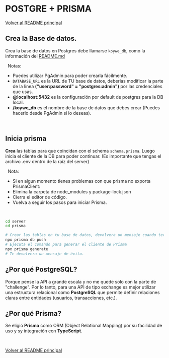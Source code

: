 # POSTGRE + PRISMA

[Volver al README principal](../README.md)

## Crea la Base de datos.
Crea la base de datos en Postgres debe llamarse `koywe_db`, como la información del [README.md](../README.md)


&nbsp;
Notas:
 - Puedes utilizar PgAdmin para poder crearla fácilmente.
- `DATABASE_URL` es la URL de TU base de datos, deberias modificar la parte de la linea **("user:password" = "postgres:admin")** por las credenciales que usas. 
- **@localhost:5432** es la configuración por default de postgres para la DB local.
- **/koywe_db** es el nombre de la base de datos que debes crear (Puedes hacerlo desde PgAdmin si lo deseas). 

&nbsp;

## Inicia prisma

**Crea** las tablas para que coincidan con el schema `schema.prisma`.
Luego inicia el cliente de la DB para poder continuar. (Es importante que tengas el archivo .env dentro de la raiz del server)

&nbsp;
Nota:
 - Si en algun momento tienes problemas con que prisma no exporta PrismaClient:
 - Elimina la carpeta de node_modules y package-lock.json
 - Cierra el editor de código.
 - Vuelva a seguir los pasos para iniciar Prisma.

&nbsp;

```bash
cd server
cd prisma

# Crear las tablas en tu base de datos, devolvera un mensaje cuando termine
npx prisma db push
# Ejecuta el comando para generar el cliente de Prisma
npx prisma generate
# Te devolvera un mensaje de éxito.
```

## ¿Por qué PostgreSQL?
Porque pense la API a grande escala y no me quede solo con la parte de "challenge". Por lo tanto, para una API de tipo exchange es mejor utilizar una estructura relacional como **PostgreSQL** que permite definir relaciones claras entre entidades (usuarios, transacciones, etc.).


## ¿Por qué Prisma?
Se eligió **Prisma** como ORM (Object Relational Mapping) por su facilidad de uso y sy integración con **TypeScript**.

&nbsp;

[Volver al README principal](../README.md)
